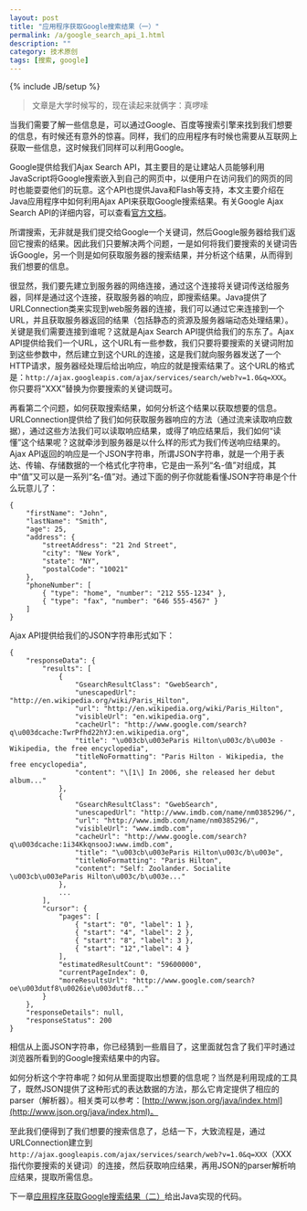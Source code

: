 ```yaml
---
layout: post
title: "应用程序获取Google搜索结果（一）"
permalink: /a/google_search_api_1.html
description: ""
category: 技术原创
tags: [搜索, google]
---
```

{% include JB/setup %}

> 文章是大学时候写的，现在读起来就俩字：真啰嗦

当我们需要了解一些信息是，可以通过Google、百度等搜索引擎来找到我们想要的信息，有时候还有意外的惊喜。同样，我们的应用程序有时候也需要从互联网上获取一些信息，这时候我们同样可以利用Google。

Google提供给我们Ajax Search API，其主要目的是让建站人员能够利用JavaScript将Google搜索嵌入到自己的网页中，以便用户在访问我们的网页的同时也能耍耍他们的玩意。这个API也提供Java和Flash等支持，本文主要介绍在Java应用程序中如何利用Ajax API来获取Google搜索结果。有关Google Ajax Search API的详细内容，可以查看[官方文档](http://code.google.com/apis/ajaxsearch/documentation/)。

所谓搜索，无非就是我们提交给Google一个关键词，然后Google服务器给我们返回它搜索的结果。因此我们只要解决两个问题，一是如何将我们要搜索的关键词告诉Google，另一个则是如何获取服务器的搜索结果，并分析这个结果，从而得到我们想要的信息。

很显然，我们要先建立到服务器的网络连接，通过这个连接将关键词传送给服务器，同样是通过这个连接，获取服务器的响应，即搜索结果。Java提供了URLConnection类来实现到web服务器的连接，我们可以通过它来连接到一个URL，并且获取服务器返回的结果（包括静态的资源及服务器端动态处理结果）。关键是我们需要连接到谁呢？这就是Ajax Search API提供给我们的东东了。Ajax API提供给我们一个URL，这个URL有一些参数，我们只要将要搜索的关键词附加到这些参数中，然后建立到这个URL的连接，这是我们就向服务器发送了一个HTTP请求，服务器经处理后给出响应，响应的就是搜索结果了。这个URL的格式是：`http://ajax.googleapis.com/ajax/services/search/web?v=1.0&q=XXX`。你只要将"XXX”替换为你要搜索的关键词既可。

再看第二个问题，如何获取搜索结果，如何分析这个结果以获取想要的信息。URLConnection提供给了我们如何获取服务器响应的方法（通过流来读取响应数据），通过这些方法我们可以读取响应结果，或得了响应结果后，我们如何“读懂”这个结果呢？这就牵涉到服务器是以什么样的形式为我们传送响应结果的。Ajax API返回的响应是一个JSON字符串，所谓JSON字符串，就是一个用于表达、传输、存储数据的一个格式化字符串，它是由一系列“名-值”对组成，其中“值”又可以是一系列“名-值”对。通过下面的例子你就能看懂JSON字符串是个什么玩意儿了：

	{
		"firstName": "John",
		"lastName": "Smith",
		"age": 25,
		"address": {
			"streetAddress": "21 2nd Street",
			"city": "New York",
			"state": "NY",
			"postalCode": "10021"
		},
		"phoneNumber": [
			{ "type": "home", "number": "212 555-1234" },
			{ "type": "fax", "number": "646 555-4567" }
		]
	}
 

Ajax API提供给我们的JSON字符串形式如下：

	{
		"responseData": {
			"results": [
				{
					"GsearchResultClass": "GwebSearch",
					"unescapedUrl": "http://en.wikipedia.org/wiki/Paris_Hilton",
					"url": "http://en.wikipedia.org/wiki/Paris_Hilton",
					"visibleUrl": "en.wikipedia.org",
					"cacheUrl": "http://www.google.com/search?q\u003dcache:TwrPfhd22hYJ:en.wikipedia.org",
					"title": "\u003cb\u003eParis Hilton\u003c/b\u003e - Wikipedia, the free encyclopedia",
					"titleNoFormatting": "Paris Hilton - Wikipedia, the free encyclopedia",
					"content": "\[1\] In 2006, she released her debut album..."
				},
				{
					"GsearchResultClass": "GwebSearch",
					"unescapedUrl": "http://www.imdb.com/name/nm0385296/",
					"url": "http://www.imdb.com/name/nm0385296/",
					"visibleUrl": "www.imdb.com",
					"cacheUrl": "http://www.google.com/search?q\u003dcache:1i34KkqnsooJ:www.imdb.com",
					"title": "\u003cb\u003eParis Hilton\u003c/b\u003e",
					"titleNoFormatting": "Paris Hilton",
					"content": "Self: Zoolander. Socialite \u003cb\u003eParis Hilton\u003c/b\u003e..."
				},
				...
			],
			"cursor": {
				"pages": [
					{ "start": "0", "label": 1 },
					{ "start": "4", "label": 2 },
					{ "start": "8", "label": 3 },
					{ "start": "12","label": 4 }
				],
				"estimatedResultCount": "59600000",
				"currentPageIndex": 0,
				"moreResultsUrl": "http://www.google.com/search?oe\u003dutf8\u0026ie\u003dutf8..."
			}
		},
		"responseDetails": null,
		"responseStatus": 200
	}

相信从上面JSON字符串，你已经猜到一些眉目了，这里面就包含了我们平时通过浏览器所看到的Google搜索结果中的内容。

如何分析这个字符串呢？如何从里面提取出想要的信息呢？当然是利用现成的工具了，既然JSON提供了这种形式的表达数据的方法，那么它肯定提供了相应的parser（解析器）。相关类可以参考：[http://www.json.org/java/index.html](http://www.json.org/java/index.html)。

至此我们便得到了我们想要的搜索信息了，总结一下，大致流程是，通过URLConnection建立到`http://ajax.googleapis.com/ajax/services/search/web?v=1.0&q=XXX`（XXX指代你要搜索的关键词）的连接，然后获取响应结果，再用JSON的parser解析响应结果，提取所需信息。

下一章[应用程序获取Google搜索结果（二）](/a/google_search_api_2.html)给出Java实现的代码。